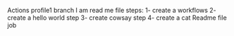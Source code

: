 Actions profile1 branch
I am read me file 
steps:
1- create a workflows
2- create a hello world step
3- create cowsay step
4- create a cat Readme file job